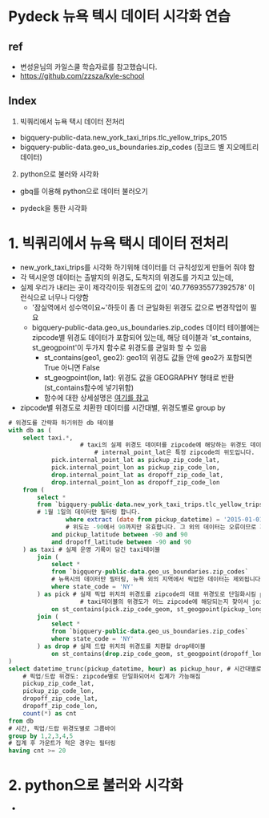 #  Pydeck 뉴욕 텍시 데이터 시각화 연습

## ref

- 변성윤님의 카일스쿨 학습자료를 참고했습니다. 
- https://github.com/zzsza/kyle-school



## Index

1. 빅쿼리에서 뉴욕 택시 데이터 전처리

- bigquery-public-data.new_york_taxi_trips.tlc_yellow_trips_2015
- bigquery-public-data.geo_us_boundaries.zip_codes (집코드 별 지오메트리 데이터)

2. python으로 불러와 시각화

- gbq를 이용해 python으로 데이터 불러오기

- pydeck을 통한 시각화

# 1. 빅쿼리에서 뉴욕 택시 데이터 전처리

- new_york_taxi_trips를 시각화 하기위해 데이터를 더 규칙성있게 만들어 줘야 함
- 각 텍시운영 데이터는 출발지의 위경도, 도착지의 위경도를 가지고 있는데,
- 실제 우리가 내리는 곳이 제각각이듯 위경도의 값이 '40.776935577392578' 이런식으로 너무나 다양함
  - '잠실역에서 성수역이요~'하듯이 좀 더 균일화된 위경도 값으로 변경작업이 필요
  - bigquery-public-data.geo_us_boundaries.zip_codes 데이터 테이블에는 zipcode별 위경도 데이터가 포함되어 있는데, 해당 테이블과 'st_contains, st_geogpoint'이 두가지 함수로 위경도를 균일화 할 수 있음
    - st_contains(geo1, geo2): geo1의 위경도 값들 안에 geo2가 포함되면 True 아니면 False
    - st_geogpoint(lon, lat): 위경도 값을  GEOGRAPHY 형태로 반환(st_contains함수에 넣기위함)
    - 함수에 대한 상세설명은 [여기를 참고](https://cloud.google.com/bigquery/docs/reference/standard-sql/geography_functions?hl=ko#st_contains)
- zipcode별 위경도로 치환한 데이터를 시간대별, 위경도별로 group by

```sql
# 위경도를 간략화 하기위한 db 테이블
with db as (
    select taxi.*,
  					# taxi의 실제 위경도 데이터를 zipcode에 해당하는 위경도 데이터로 바꿔서 사용합니다.
 						# internal_point_lat은 특정 zipcode의 위도입니다.
            pick.internal_point_lat as pickup_zip_code_lat,
            pick.internal_point_lon as pickup_zip_code_lon,
            drop.internal_point_lat as dropoff_zip_code_lat,
            drop.internal_point_lon as dropoff_zip_code_lon
    from (
        select *
        from `bigquery-public-data.new_york_taxi_trips.tlc_yellow_trips_2015`
      	# 1월 1일의 데이터만 필터링 합니다.
				where extract (date from pickup_datetime) = '2015-01-01'
      			# 위도는 -90에서 90까지만 유효합니다. 그 외의 데이터는 오류이므로 제외합니다.
            and pickup_latitude between -90 and 90
            and dropoff_latitude between -90 and 90
    ) as taxi # 실제 운영 기록이 담긴 taxi테이블
        join (
            select * 
            from `bigquery-public-data.geo_us_boundaries.zip_codes`
          	# 뉴욕시의 데이터만 필터링, 뉴욕 외의 지역에서 픽업한 데이터는 제외됩니다.
            where state_code = 'NY'
        ) as pick # 실제 픽업 위치의 위경도를 zipcode의 대표 위경도로 단일화시킬 pick테이블(join후 테이블 치환)
  					# taxi테이블의 위경도가 어느 zipcode에 해당되는지 찾아서 join시키기 위한 부분
            on st_contains(pick.zip_code_geom, st_geogpoint(pickup_longitude, pickup_latitude))
        join (
            select *
            from `bigquery-public-data.geo_us_boundaries.zip_codes`
            where state_code = 'NY'
        ) as drop # 실제 드랍 위치의 위경도를 치환할 drop테이블
            on st_contains(drop.zip_code_geom, st_geogpoint(dropoff_longitude, dropoff_latitude))
)
select datetime_trunc(pickup_datetime, hour) as pickup_hour, # 시간대별로 집계
    # 픽업/드랍 위경도: zipcode별로 단일화되어서 집계가 가능해짐
    pickup_zip_code_lat,
    pickup_zip_code_lon,
    dropoff_zip_code_lat,
    dropoff_zip_code_lon,
    count(*) as cnt
from db
# 시간, 픽업/드랍 위경도별로 그룹바이
group by 1,2,3,4,5
# 집계 후 가운트가 적은 경우는 필터링
having cnt >= 20

```

# 2. python으로 불러와 시각화

- 

